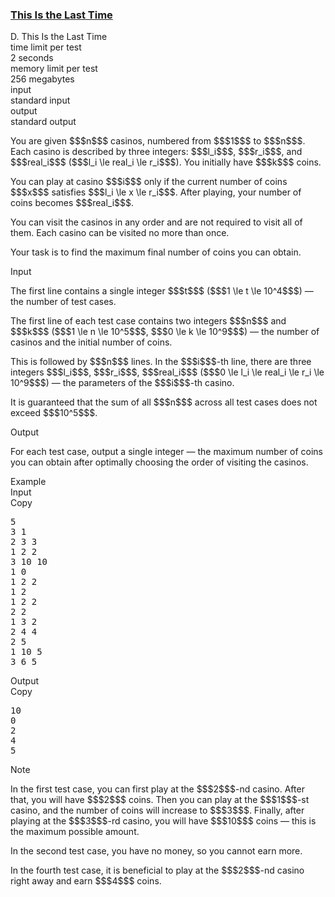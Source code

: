 <h3><a href="https://codeforces.com/contest/2126/problem/D" target="_blank" rel="noopener noreferrer">This Is the Last Time</a></h3>

<div class="header"><div class="title">D. This Is the Last Time</div><div class="time-limit"><div class="property-title">time limit per test</div>2 seconds</div><div class="memory-limit"><div class="property-title">memory limit per test</div>256 megabytes</div><div class="input-file input-standard"><div class="property-title">input</div>standard input</div><div class="output-file output-standard"><div class="property-title">output</div>standard output</div></div><div><p>You are given $$$n$$$ casinos, numbered from $$$1$$$ to $$$n$$$. Each casino is described by three integers: $$$l_i$$$, $$$r_i$$$, and $$$real_i$$$ ($$$l_i \le real_i \le r_i$$$). You initially have $$$k$$$ coins.</p><p>You can play at casino $$$i$$$ only if the current number of coins $$$x$$$ satisfies $$$l_i \le x \le r_i$$$. After playing, your number of coins becomes $$$real_i$$$.</p><p>You can visit the casinos in any order and are not required to visit all of them. Each casino can be visited no more than once.</p><p>Your task is to find the maximum final number of coins you can obtain.</p></div><div class="input-specification"><div class="section-title">Input</div><p>The first line contains a single integer $$$t$$$ ($$$1 \le t \le 10^4$$$) — the number of test cases.</p><p>The first line of each test case contains two integers $$$n$$$ and $$$k$$$ ($$$1 \le n \le 10^5$$$, $$$0 \le k \le 10^9$$$) — the number of casinos and the initial number of coins.</p><p>This is followed by $$$n$$$ lines. In the $$$i$$$-th line, there are three integers $$$l_i$$$, $$$r_i$$$, $$$real_i$$$ ($$$0 \le l_i \le real_i \le r_i \le 10^9$$$) — the parameters of the $$$i$$$-th casino.</p><p>It is guaranteed that the sum of all $$$n$$$ across all test cases does not exceed $$$10^5$$$.</p></div><div class="output-specification"><div class="section-title">Output</div><p>For each test case, output a single integer — the maximum number of coins you can obtain after optimally choosing the order of visiting the casinos.</p></div><div class="sample-tests"><div class="section-title">Example</div><div class="sample-test"><div class="input"><div class="title">Input<div title="Copy" data-clipboard-target="#id002673423115527771" id="id000889582896400497" class="input-output-copier">Copy</div></div><pre id="id002673423115527771"><div class="test-example-line test-example-line-even test-example-line-0">5</div><div class="test-example-line test-example-line-odd test-example-line-1">3 1</div><div class="test-example-line test-example-line-odd test-example-line-1">2 3 3</div><div class="test-example-line test-example-line-odd test-example-line-1">1 2 2</div><div class="test-example-line test-example-line-odd test-example-line-1">3 10 10</div><div class="test-example-line test-example-line-even test-example-line-2">1 0</div><div class="test-example-line test-example-line-even test-example-line-2">1 2 2</div><div class="test-example-line test-example-line-odd test-example-line-3">1 2</div><div class="test-example-line test-example-line-odd test-example-line-3">1 2 2</div><div class="test-example-line test-example-line-even test-example-line-4">2 2</div><div class="test-example-line test-example-line-even test-example-line-4">1 3 2</div><div class="test-example-line test-example-line-even test-example-line-4">2 4 4</div><div class="test-example-line test-example-line-odd test-example-line-5">2 5</div><div class="test-example-line test-example-line-odd test-example-line-5">1 10 5</div><div class="test-example-line test-example-line-odd test-example-line-5">3 6 5</div></pre></div><div class="output"><div class="title">Output<div title="Copy" data-clipboard-target="#id0047238161152082225" id="id0032393219916951443" class="input-output-copier">Copy</div></div><pre id="id0047238161152082225">10
0
2
4
5
</pre></div></div></div><div class="note"><div class="section-title">Note</div><p>In the first test case, you can first play at the $$$2$$$-nd casino. After that, you will have $$$2$$$ coins. Then you can play at the $$$1$$$-st casino, and the number of coins will increase to $$$3$$$. Finally, after playing at the $$$3$$$-rd casino, you will have $$$10$$$ coins — this is the maximum possible amount.</p><p>In the second test case, you have no money, so you cannot earn more.</p><p>In the fourth test case, it is beneficial to play at the $$$2$$$-nd casino right away and earn $$$4$$$ coins.</p></div>